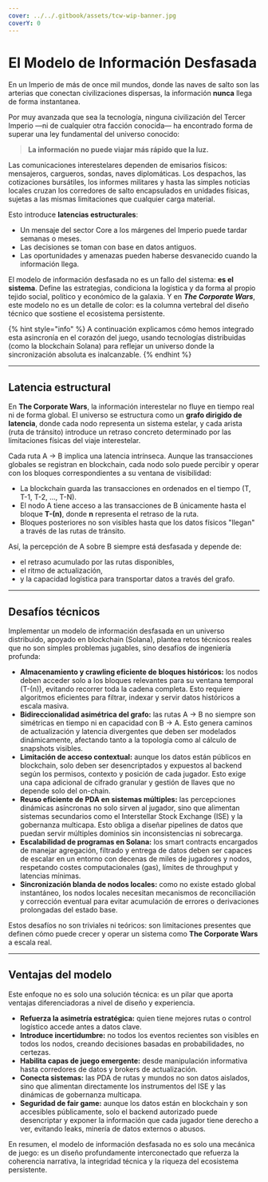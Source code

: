 ```yaml
---
cover: ../../.gitbook/assets/tcw-wip-banner.jpg
coverY: 0
---
```


# El Modelo de Información Desfasada

En un Imperio de más de once mil mundos, donde las naves de salto son las arterias que conectan civilizaciones dispersas, la información **nunca** llega de forma instantanea.

Por muy avanzada que sea la tecnología, ninguna civilización del Tercer Imperio —ni de cualquier otra facción conocida— ha encontrado forma de superar una ley fundamental del universo conocido:

> **La información no puede viajar más rápido que la luz.**

Las comunicaciones interestelares dependen de emisarios físicos: mensajeros, cargueros, sondas, naves diplomáticas. Los despachos, las cotizaciones bursátiles, los informes militares y hasta las simples noticias locales cruzan los corredores de salto encapsulados en unidades físicas, sujetas a las mismas limitaciones que cualquier carga material.

Esto introduce **latencias estructurales**:

* Un mensaje del sector Core a los márgenes del Imperio puede tardar semanas o meses.
* Las decisiones se toman con base en datos antiguos.
* Las oportunidades y amenazas pueden haberse desvanecido cuando la información llega.

El modelo de información desfasada no es un fallo del sistema: **es el sistema**. Define las estrategias, condiciona la logística y da forma al propio tejido social, político y económico de la galaxia. Y en _**The Corporate Wars**_, este modelo no es un detalle de color: es la columna vertebral del diseño técnico que sostiene el ecosistema persistente.

{% hint style="info" %}
A continuación explicamos cómo hemos integrado esta asincronía en el corazón del juego, usando tecnologías distribuidas (como la blockchain Solana) para reflejar un universo donde la sincronización absoluta es inalcanzable.
{% endhint %}

***

## Latencia estructural

En **The Corporate Wars**, la información interestelar no fluye en tiempo real ni de forma global. El universo se estructura como un **grafo dirigido de latencia**, donde cada nodo representa un sistema estelar, y cada arista (ruta de tránsito) introduce un retraso concreto determinado por las limitaciones físicas del viaje interestelar.

Cada ruta A → B implica una latencia intrínseca. Aunque las transacciones globales se registran en blockchain, cada nodo solo puede percibir y operar con los bloques correspondientes a su ventana de visibilidad:

* La blockchain guarda las transacciones en ordenados en el tiempo (T, T-1, T-2, ..., T-N).
* El nodo A tiene acceso a las transacciones de B únicamente hasta el bloque **T-(n)**, donde **n** representa el retraso de la ruta.
* Bloques posteriores no son visibles hasta que los datos físicos "llegan" a través de las rutas de tránsito.

Así, la percepción de A sobre B siempre está desfasada y depende de:

* el retraso acumulado por las rutas disponibles,
* el ritmo de actualización,
* y la capacidad logística para transportar datos a través del grafo.

***

## Desafíos técnicos

Implementar un modelo de información desfasada en un universo distribuido, apoyado en blockchain (Solana), plantea retos técnicos reales que no son simples problemas jugables, sino desafíos de ingeniería profunda:

* **Almacenamiento y crawling eficiente de bloques históricos:** los nodos deben acceder solo a los bloques relevantes para su ventana temporal (T-(n)), evitando recorrer toda la cadena completa. Esto requiere algoritmos eficientes para filtrar, indexar y servir datos históricos a escala masiva.
* **Bidireccionalidad asimétrica del grafo:** las rutas A → B no siempre son simétricas en tiempo ni en capacidad con B → A. Esto genera caminos de actualización y latencia divergentes que deben ser modelados dinámicamente, afectando tanto a la topología como al cálculo de snapshots visibles.
* **Limitación de acceso contextual:** aunque los datos están públicos en blockchain, solo deben ser desencriptados y expuestos al backend según los permisos, contexto y posición de cada jugador. Esto exige una capa adicional de cifrado granular y gestión de llaves que no depende solo del on-chain.
* **Reuso eficiente de PDA en sistemas múltiples:** las percepciones dinámicas asíncronas no solo sirven al jugador, sino que alimentan sistemas secundarios como el Interstellar Stock Exchange (ISE) y la gobernanza multicapa. Esto obliga a diseñar pipelines de datos que puedan servir múltiples dominios sin inconsistencias ni sobrecarga.
* **Escalabilidad de programas en Solana:** los smart contracts encargados de manejar agregación, filtrado y entrega de datos deben ser capaces de escalar en un entorno con decenas de miles de jugadores y nodos, respetando costes computacionales (gas), límites de throughput y latencias mínimas.
* **Sincronización blanda de nodos locales:** como no existe estado global instantáneo, los nodos locales necesitan mecanismos de reconciliación y corrección eventual para evitar acumulación de errores o derivaciones prolongadas del estado base.

Estos desafíos no son triviales ni teóricos: son limitaciones presentes que definen cómo puede crecer y operar un sistema como **The Corporate Wars** a escala real.

***

## Ventajas del modelo

Este enfoque no es solo una solución técnica: es un pilar que aporta ventajas diferenciadoras a nivel de diseño y experiencia.

* **Refuerza la asimetría estratégica:** quien tiene mejores rutas o control logístico accede antes a datos clave.
* **Introduce incertidumbre:** no todos los eventos recientes son visibles en todos los nodos, creando decisiones basadas en probabilidades, no certezas.
* **Habilita capas de juego emergente:** desde manipulación informativa hasta corredores de datos y brokers de actualización.
* **Conecta sistemas:** las PDA de rutas y mundos no son datos aislados, sino que alimentan directamente los instrumentos del ISE y las dinámicas de gobernanza multicapa.
* **Seguridad de fair game:** aunque los datos están en blockchain y son accesibles públicamente, solo el backend autorizado puede desencriptar y exponer la información que cada jugador tiene derecho a ver, evitando leaks, minería de datos externos o abusos.

En resumen, el modelo de información desfasada no es solo una mecánica de juego: es un diseño profundamente interconectado que refuerza la coherencia narrativa, la integridad técnica y la riqueza del ecosistema persistente.
